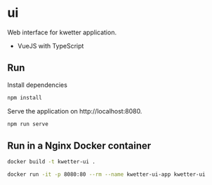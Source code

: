 # ui
Web interface for kwetter application.
- VueJS with TypeScript

## Run
Install dependencies
```zsh
npm install
```

Serve the application on http://localhost:8080.
```zsh
npm run serve
```

## Run in a Nginx Docker container
```zsh
docker build -t kwetter-ui .
```

```zsh
docker run -it -p 8080:80 --rm --name kwetter-ui-app kwetter-ui
```
